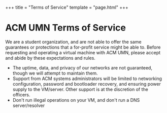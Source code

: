 +++
title = "Terms of Service"
template = "page.html"
+++

ACM UMN Terms of Service
============

We are a student organization, and are not able to offer the same guarantees or protections that a for-profit service might be able to. Before requesting and operating a virtual machine with ACM UMN, please accept and abide by these expectations and rules. 

- The uptime, data, and privacy of our networks are not guaranteed, though we will attempt to maintain them.
- Support from ACM systems administrators will be limited to networking configuration, password and bootloader recovery, and ensuring power supply to the VM/server. Other support is at the discretion of the officers.
- Don't run illegal operations on your VM, and don't run a DNS server/resolver
